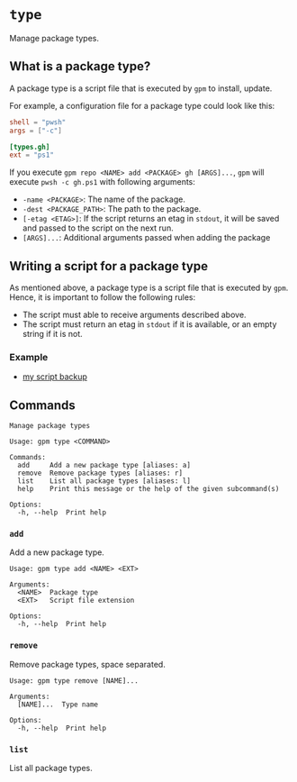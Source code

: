 # `type`

Manage package types.

## What is a package type?

A package type is a script file that is executed by `gpm` to install, update.

For example, a configuration file for a package type could look like this:

```toml
shell = "pwsh"
args = ["-c"]

[types.gh]
ext = "ps1"
```

If you execute `gpm repo <NAME> add <PACKAGE> gh [ARGS]...`, `gpm` will execute `pwsh -c gh.ps1` with following arguments:

- `-name <PACKAGE>`: The name of the package.
- `-dest <PACKAGE_PATH>`: The path to the package.
- `[-etag <ETAG>]`: If the script returns an etag in `stdout`, it will be saved and passed to the script on the next run.
- `[ARGS]...`: Additional arguments passed when adding the package

## Writing a script for a package type

As mentioned above, a package type is a script file that is executed by `gpm`. Hence, it is important to follow the following rules:

- The script must able to receive arguments described above.
- The script must return an etag in `stdout` if it is available, or an empty string if it is not.

### Example

- [my script backup](TODO)

## Commands

```
Manage package types

Usage: gpm type <COMMAND>

Commands:
  add     Add a new package type [aliases: a]
  remove  Remove package types [aliases: r]
  list    List all package types [aliases: l]
  help    Print this message or the help of the given subcommand(s)

Options:
  -h, --help  Print help
```

### `add`

Add a new package type.

```
Usage: gpm type add <NAME> <EXT>

Arguments:
  <NAME>  Package type
  <EXT>   Script file extension

Options:
  -h, --help  Print help
```

### `remove`

Remove package types, space separated.

```
Usage: gpm type remove [NAME]...

Arguments:
  [NAME]...  Type name

Options:
  -h, --help  Print help
```

### `list`

List all package types.
